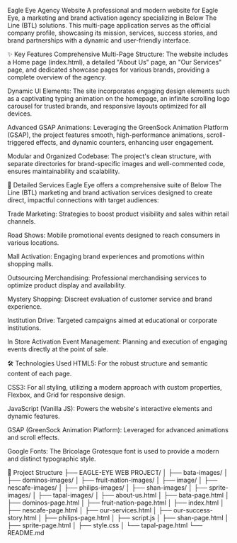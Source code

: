 Eagle Eye Agency Website
A professional and modern website for Eagle Eye, a marketing and brand activation agency specializing in Below The Line (BTL) solutions. This multi-page application serves as the official company profile, showcasing its mission, services, success stories, and brand partnerships with a dynamic and user-friendly interface.

✨ Key Features
Comprehensive Multi-Page Structure: The website includes a Home page (index.html), a detailed "About Us" page, an "Our Services" page, and dedicated showcase pages for various brands, providing a complete overview of the agency.

Dynamic UI Elements: The site incorporates engaging design elements such as a captivating typing animation on the homepage, an infinite scrolling logo carousel for trusted brands, and responsive layouts optimized for all devices.

Advanced GSAP Animations: Leveraging the GreenSock Animation Platform (GSAP), the project features smooth, high-performance animations, scroll-triggered effects, and dynamic counters, enhancing user engagement.

Modular and Organized Codebase: The project's clean structure, with separate directories for brand-specific images and well-commented code, ensures maintainability and scalability.

🤝 Detailed Services
Eagle Eye offers a comprehensive suite of Below The Line (BTL) marketing and brand activation services designed to create direct, impactful connections with target audiences:

Trade Marketing: Strategies to boost product visibility and sales within retail channels.

Road Shows: Mobile promotional events designed to reach consumers in various locations.

Mall Activation: Engaging brand experiences and promotions within shopping malls.

Outsourcing Merchandising: Professional merchandising services to optimize product display and availability.

Mystery Shopping: Discreet evaluation of customer service and brand experience.

Institution Drive: Targeted campaigns aimed at educational or corporate institutions.

In Store Activation Event Management: Planning and execution of engaging events directly at the point of sale.

🛠️ Technologies Used
HTML5: For the robust structure and semantic content of each page.

CSS3: For all styling, utilizing a modern approach with custom properties, Flexbox, and Grid for responsive design.

JavaScript (Vanilla JS): Powers the website's interactive elements and dynamic features.

GSAP (GreenSock Animation Platform): Leveraged for advanced animations and scroll effects.

Google Fonts: The Bricolage Grotesque font is used to provide a modern and distinct typographic style.

📂 Project Structure
├── EAGLE-EYE WEB PROJECT/
│   ├── bata-images/
│   ├── dominos-images/
│   ├── fruit-nation-images/
│   ├── image/
│   ├── nescafe-images/
│   ├── philips-images/
│   ├── shan-images/
│   ├── sprite-images/
│   ├── tapal-images/
│   ├── about-us.html
│   ├── bata-page.html
│   ├── dominos-page.html
│   ├── fruit-nation-page.html
│   ├── index.html
│   ├── nescafe-page.html
│   ├── our-services.html
│   ├── our-success-story.html
│   ├── philips-page.html
│   ├── script.js
│   ├── shan-page.html
│   ├── sprite-page.html
│   ├── style.css
│   └── tapal-page.html
└── README.md
